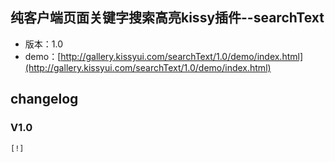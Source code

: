 ## 纯客户端页面关键字搜索高亮kissy插件--searchText

* 版本：1.0
* demo：[http://gallery.kissyui.com/searchText/1.0/demo/index.html](http://gallery.kissyui.com/searchText/1.0/demo/index.html)

## changelog

### V1.0

    [!]


